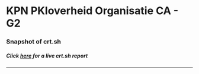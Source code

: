 # KPN PKIoverheid Organisatie CA - G2
### Snapshot of crt.sh
##### Click [here](https://crt.sh/?q=ADB25387D6C91927919DCEC5FABFB0A9253E7861C71CE6312D89E8679B58B1F0) for a live crt.sh report

---
